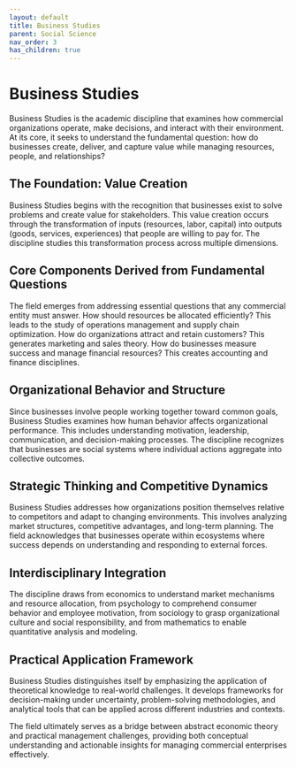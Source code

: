 ```yaml
---
layout: default
title: Business Studies
parent: Social Science
nav_order: 3
has_children: true
---
```


# Business Studies

Business Studies is the academic discipline that examines how commercial organizations operate, make decisions, and interact with their environment. At its core, it seeks to understand the fundamental question: how do businesses create, deliver, and capture value while managing resources, people, and relationships?

## The Foundation: Value Creation

Business Studies begins with the recognition that businesses exist to solve problems and create value for stakeholders. This value creation occurs through the transformation of inputs (resources, labor, capital) into outputs (goods, services, experiences) that people are willing to pay for. The discipline studies this transformation process across multiple dimensions.

## Core Components Derived from Fundamental Questions

The field emerges from addressing essential questions that any commercial entity must answer. How should resources be allocated efficiently? This leads to the study of operations management and supply chain optimization. How do organizations attract and retain customers? This generates marketing and sales theory. How do businesses measure success and manage financial resources? This creates accounting and finance disciplines.

## Organizational Behavior and Structure

Since businesses involve people working together toward common goals, Business Studies examines how human behavior affects organizational performance. This includes understanding motivation, leadership, communication, and decision-making processes. The discipline recognizes that businesses are social systems where individual actions aggregate into collective outcomes.

## Strategic Thinking and Competitive Dynamics

Business Studies addresses how organizations position themselves relative to competitors and adapt to changing environments. This involves analyzing market structures, competitive advantages, and long-term planning. The field acknowledges that businesses operate within ecosystems where success depends on understanding and responding to external forces.

## Interdisciplinary Integration

The discipline draws from economics to understand market mechanisms and resource allocation, from psychology to comprehend consumer behavior and employee motivation, from sociology to grasp organizational culture and social responsibility, and from mathematics to enable quantitative analysis and modeling.

## Practical Application Framework

Business Studies distinguishes itself by emphasizing the application of theoretical knowledge to real-world challenges. It develops frameworks for decision-making under uncertainty, problem-solving methodologies, and analytical tools that can be applied across different industries and contexts.

The field ultimately serves as a bridge between abstract economic theory and practical management challenges, providing both conceptual understanding and actionable insights for managing commercial enterprises effectively.
